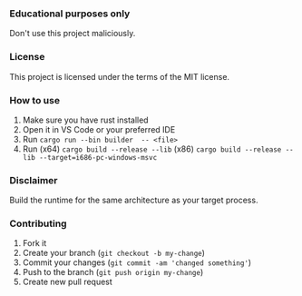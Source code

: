 ### Educational purposes only
Don't use this project maliciously.

### License
This project is licensed under the terms of the MIT license.

### How to use
1. Make sure you have rust installed
1. Open it in VS Code or your preferred IDE
2. Run `cargo run --bin builder  -- <file>`
3. Run (x64) `cargo build --release --lib` (x86) `cargo build --release --lib --target=i686-pc-windows-msvc`

### Disclaimer
Build the runtime for the same architecture as your target process.

### Contributing
1. Fork it
2. Create your branch (`git checkout -b my-change`)
3. Commit your changes (`git commit -am 'changed something'`)
4. Push to the branch (`git push origin my-change`)
5. Create new pull request
